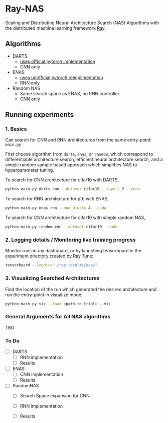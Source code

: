 Ray-NAS
=======

Scaling and Distributing Neural Architecture Search (NAS) Algorithms with the distributed machine learning framework [Ray](https://docs.ray.io/en/latest/).

## Algorithms

- DARTS
  - [uses official pytorch implementation](https://github.com/quark0/darts)
  - CNN only
- ENAS
  - [uses unofficial pytorch reimplimentation](https://github.com/carpedm20/ENAS-pytorch)
  - RNN only
- Random NAS
  - Same search space as ENAS, no RNN controller
  - CNN only

## Running experiments

### 1. Basics
Can search for CNN and RNN architectures from the same entry-point: `main.py`

First choose algorithm from `darts`, `enas`, or `random`, which correspond to differentiable architecture search, efficient neural architecture search, and a simple random sample based approach which simplifies NAS to hyperparameter tuning.

To search for CNN architecture for cifar10 with DARTS,

```bash
python main.py darts cnn --dataset cifar10 --layers 2 --cuda
```

To search for RNN architecture for ptb with ENAS,

```bash
python main.py enas rnn --num_blocks 4 --cuda
```

To search for CNN architecture for cifar10 with simple random NAS,

```bash
python main.py random cnn --dataset cifar10 --cuda
```

### 2. Logging details / Monitoring live training progress

Monitor runs in ray dashboard, or by launching tensorboard in the experiment directory created by Ray Tune:

```bash
tensorboard --logdir="~/ray_results/exp/"
```

### 3. Visualizing Searched Architectures

Find the location of the run which generated the desired architecture and run the entry-point in visualize mode:

```bash
python main.py viz --load <path_to_trial> --viz
```

### General Arguments for All NAS algorithms

TBD

### To Do
- [ ] DARTS
  - [ ] RNN implementation
  - [ ] Results
- [ ] ENAS
  - [ ] CNN implementation
  - [ ] Results
- [ ] RandomNAS
  - [ ] Search Space expansion for CNN
  - [ ] RNN implementation
  - [ ] Results

